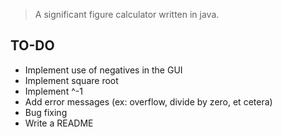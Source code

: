 > A significant figure calculator written in java.

## TO-DO

- Implement use of negatives in the GUI
- Implement square root
- Implement ^-1
- Add error messages (ex: overflow, divide by zero, et cetera)
- Bug fixing
- Write a README
